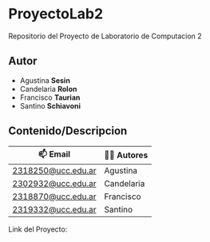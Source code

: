 # ProyectoLab2
Repositorio del Proyecto de Laboratorio de Computacion 2

## Autor
* Agustina **Sesin**
* Candelaria **Rolon**
* Francisco **Taurian**
* Santino **Schiavoni**

## Contenido/Descripcion


| 	:mailbox: Email | :man_technologist: Autores |
|-------|---------|
|2318250@ucc.edu.ar| Agustina |
|2302932@ucc.edu.ar| Candelaria |
|2318870@ucc.edu.ar| Francisco |
|2319332@ucc.edu.ar| Santino |



Link del Proyecto: 